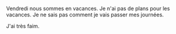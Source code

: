 Vendredi nous sommes en vacances. 
Je n'ai pas de plans pour les vacances.
Je ne sais pas comment je vais passer mes journées.

J'ai très faim.